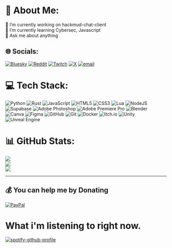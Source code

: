 # 💫 About Me:
🔭 I’m currently working on hackmud-chat-client<br>🌱 I’m currently learning Cybersec, Javascript<br>💬 Ask me about anything


## 🌐 Socials:
[![Bluesky](https://img.shields.io/badge/bluesky-0285FF?style=for-the-badge&logo=bluesky&logoColor=%23FFFFFF)](https://bsky.app/profile/slingexe.bsky.social) [![Reddit](https://img.shields.io/badge/Reddit-%23FF4500.svg?logo=Reddit&style=for-the-badge&logoColor=white)](https://reddit.com/user/Slingv007) [![Twitch](https://img.shields.io/badge/Twitch-%239146FF.svg?logo=Twitch&style=for-the-badge&logoColor=white)](https://twitch.tv/Slingexe) [![X](https://img.shields.io/badge/X-black.svg?logo=X&style=for-the-badge&logoColor=white)](https://x.com/Slingvexe) [![email](https://img.shields.io/badge/Email-D14836?logo=gmail&style=for-the-badge&logoColor=white)](mailto:Slingexegithub@gmail.com) 

# 💻 Tech Stack:
![Python](https://img.shields.io/badge/python-3670A0?style=for-the-badge&logo=python&logoColor=ffdd54) ![Rust](https://img.shields.io/badge/rust-%23000000.svg?style=for-the-badge&logo=rust&logoColor=white) ![JavaScript](https://img.shields.io/badge/javascript-%23323330.svg?style=for-the-badge&logo=javascript&logoColor=%23F7DF1E) ![HTML5](https://img.shields.io/badge/html5-%23E34F26.svg?style=for-the-badge&logo=html5&logoColor=white) ![CSS3](https://img.shields.io/badge/css3-%231572B6.svg?style=for-the-badge&logo=css3&logoColor=white) ![Lua](https://img.shields.io/badge/lua-%232C2D72.svg?style=for-the-badge&logo=lua&logoColor=white) ![NodeJS](https://img.shields.io/badge/node.js-6DA55F?style=for-the-badge&logo=node.js&logoColor=white) ![Supabase](https://img.shields.io/badge/Supabase-3ECF8E?style=for-the-badge&logo=supabase&logoColor=white) ![Adobe Photoshop](https://img.shields.io/badge/adobe%20photoshop-%2331A8FF.svg?style=for-the-badge&logo=adobe%20photoshop&logoColor=white) ![Adobe Premiere Pro](https://img.shields.io/badge/Adobe%20Premiere%20Pro-9999FF.svg?style=for-the-badge&logo=Adobe%20Premiere%20Pro&logoColor=white) ![Blender](https://img.shields.io/badge/blender-%23F5792A.svg?style=for-the-badge&logo=blender&logoColor=white) ![Canva](https://img.shields.io/badge/Canva-%2300C4CC.svg?style=for-the-badge&logo=Canva&logoColor=white) ![Figma](https://img.shields.io/badge/figma-%23F24E1E.svg?style=for-the-badge&logo=figma&logoColor=white) ![GitHub](https://img.shields.io/badge/github-%23121011.svg?style=for-the-badge&logo=github&logoColor=white) ![Git](https://img.shields.io/badge/git-%23F05033.svg?style=for-the-badge&logo=git&logoColor=white) ![Docker](https://img.shields.io/badge/docker-%230db7ed.svg?style=for-the-badge&logo=docker&logoColor=white) ![Itch.io](https://img.shields.io/badge/Itch-%23FF0B34.svg?style=for-the-badge&logo=Itch.io&logoColor=white) ![Unity](https://img.shields.io/badge/unity-%23000000.svg?style=for-the-badge&logo=unity&logoColor=white) ![Unreal Engine](https://img.shields.io/badge/unrealengine-%23313131.svg?style=for-the-badge&logo=unrealengine&logoColor=white)
# 📊 GitHub Stats:
![](https://github-readme-stats.vercel.app/api?username=slingexe&theme=dark&hide_border=false&include_all_commits=false&count_private=false)<br/>
![](https://github-readme-streak-stats.herokuapp.com/?user=slingexe&theme=dark&hide_border=false)<br/>
![](https://github-readme-stats.vercel.app/api/top-langs/?username=slingexe&theme=dark&hide_border=false&include_all_commits=false&count_private=false&layout=compact)

---

  ## 💰 You can help me by Donating
  [![PayPal](https://img.shields.io/badge/PayPal-00457C?style=for-the-badge&logo=paypal&logoColor=white)](https://paypal.me/PaySlingexe) 
<!-- Proudly created with GPRM ( https://gprm.itsvg.in ) -->

# What i'm listening to right now.
[![spotify-github-profile](https://spotify-github-profile.kittinanx.com/api/view?uid=kvk5kbs1fav3zndeztxlaeubr&cover_image=true&theme=natemoo-re&show_offline=true&background_color=121212&interchange=false)](https://github.com/kittinan/spotify-github-profile)
